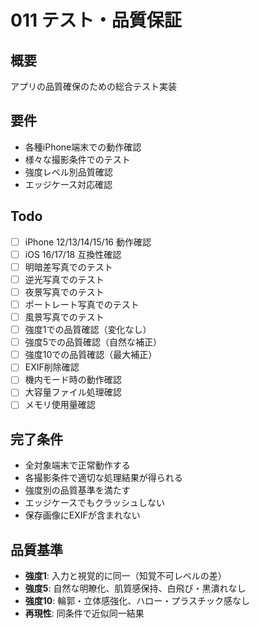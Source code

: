 # 011 テスト・品質保証

## 概要
アプリの品質確保のための総合テスト実装

## 要件
- 各種iPhone端末での動作確認
- 様々な撮影条件でのテスト
- 強度レベル別品質確認
- エッジケース対応確認

## Todo
- [ ] iPhone 12/13/14/15/16 動作確認
- [ ] iOS 16/17/18 互換性確認
- [ ] 明暗差写真でのテスト
- [ ] 逆光写真でのテスト
- [ ] 夜景写真でのテスト
- [ ] ポートレート写真でのテスト
- [ ] 風景写真でのテスト
- [ ] 強度1での品質確認（変化なし）
- [ ] 強度5での品質確認（自然な補正）
- [ ] 強度10での品質確認（最大補正）
- [ ] EXIF削除確認
- [ ] 機内モード時の動作確認
- [ ] 大容量ファイル処理確認
- [ ] メモリ使用量確認

## 完了条件
- 全対象端末で正常動作する
- 各撮影条件で適切な処理結果が得られる
- 強度別の品質基準を満たす
- エッジケースでもクラッシュしない
- 保存画像にEXIFが含まれない

## 品質基準
- **強度1**: 入力と視覚的に同一（知覚不可レベルの差）
- **強度5**: 自然な明瞭化、肌質感保持、白飛び・黒潰れなし
- **強度10**: 輪郭・立体感強化、ハロー・プラスチック感なし
- **再現性**: 同条件で近似同一結果